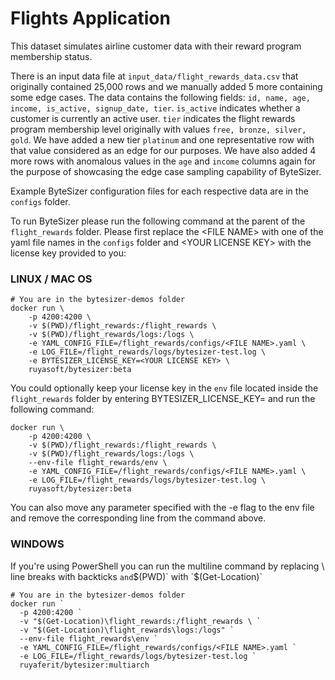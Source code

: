 # Flights Application

This dataset simulates airline customer data with their reward program membership status.

There is an input data file at `input_data/flight_rewards_data.csv` that originally contained 25,000 rows and we manually added 5 more containing some edge cases.
The data contains the following fields: `id, name, age, income, is_active, signup_date, tier`. 
`is_active` indicates whether a customer is currently an active user.
`tier` indicates the flight rewards program membership level originally with values `free, bronze, silver, gold`. 
We have added a new tier `platinum` and one representative row with that value considered as an edge for our purposes.
We have also added 4 more rows with anomalous values in the `age` and `income` columns again for the purpose of showcasing the edge case sampling capability of ByteSizer.

Example ByteSizer configuration files for each respective data are in the `configs` folder.

To run ByteSizer please run the following command at the parent of the `flight_rewards` folder. Please first replace the \<FILE NAME\> with one of the yaml file names in the `configs` folder and \<YOUR LICENSE KEY\> with the license key provided to you:

### LINUX / MAC OS
```shell
# You are in the bytesizer-demos folder
docker run \
    -p 4200:4200 \
    -v $(PWD)/flight_rewards:/flight_rewards \
    -v $(PWD)/flight_rewards/logs:/logs \
    -e YAML_CONFIG_FILE=/flight_rewards/configs/<FILE NAME>.yaml \
    -e LOG_FILE=/flight_rewards/logs/bytesizer-test.log \
    -e BYTESIZER_LICENSE_KEY=<YOUR LICENSE KEY> \
    ruyasoft/bytesizer:beta
```

You could optionally keep your license key in the `env` file located inside the `flight_rewards` folder by entering BYTESIZER_LICENSE_KEY=<YOUR LICENSE KEY> and run the following command:
```shell
docker run \
    -p 4200:4200 \
    -v $(PWD)/flight_rewards:/flight_rewards \
    -v $(PWD)/flight_rewards/logs:/logs \
    --env-file flight_rewards/env \
    -e YAML_CONFIG_FILE=/flight_rewards/configs/<FILE NAME>.yaml \
    -e LOG_FILE=/flight_rewards/logs/bytesizer-test.log \
    ruyasoft/bytesizer:beta
```
You can also move any parameter specified with the -e flag to the env file and remove the corresponding line from the command above.

### WINDOWS 
If you're using PowerShell you can run the multiline command by replacing \ line breaks with backticks ` and `$(PWD)` with `$(Get-Location)`
```shell
# You are in the bytesizer-demos folder
docker run `
  -p 4200:4200 `
  -v "$(Get-Location)\flight_rewards:/flight_rewards \ `
  -v "$(Get-Location)\flight_rewards\logs:/logs" `
  --env-file flight_rewards\env `
  -e YAML_CONFIG_FILE=/flight_rewards/configs/<FILE NAME>.yaml `
  -e LOG_FILE=/flight_rewards/logs/bytesizer-test.log `
  ruyaferit/bytesizer:multiarch
```

